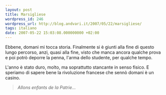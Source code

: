 ```yaml
---
layout: post
title: Marsigliese
wordpress_id: 246
wordpress_url: http://blog.andvari.it/2007/05/22/marsigliese/
tags: italiano
date: 2007-05-22 15:03:08.000000000 +02:00
---
```

Ebbene, domani mi tocca storia. Finalmente si è giunti alla fine di questo lungo percorso, anzi, quasi alla fine, visto che manca ancora qualche prova e poi potrò deporre la penna, l'arma dello studente, per qualche tempo.

L'anno è stato duro, molto, ma soprattutto stancante in senso fisico. E speriamo di sapere bene la rivoluzione francese che sennò domani è un casino.
<blockquote><em>Allons enfants de la Patrie...</em></blockquote>
